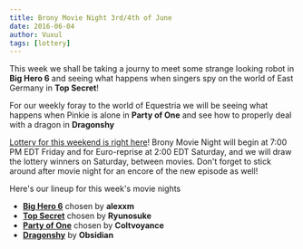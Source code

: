 ```yaml
---
title: Brony Movie Night 3rd/4th of June
date: 2016-06-04
author: Vuxul
tags: [lottery]
---
```


This week we shall be taking a journy to meet some strange looking robot in **Big Hero 6** and seeing what happens when singers spy on the world of East Germany in **Top Secret**! 

For our weekly foray to the world of Equestria we will be seeing what happens when Pinkie is alone in **Party of One** and see how to properly deal with a dragon in **Dragonshy**

[Lottery for this weekend is right here][lotto]! Brony Movie Night will begin at 7:00 PM EDT Friday and for Euro-reprise at 2:00 EDT Saturday, and we will draw the lottery winners on Saturday, between movies. Don't forget to stick around after movie night for an encore of the new episode as well!

Here's our lineup for this week's movie nights

 - **[Big Hero 6][m1]** chosen by **alexxm**
 - **[Top Secret][m2]** chosen by **Ryunosuke**
 - **[Party of One][p1]** chosen by **Coltvoyance**
 - **[Dragonshy][p2]** by **Obsidian**

[m1]: http://www.imdb.com/title/tt2245084/
[m2]: http://www.imdb.com/title/tt0088286/
[p1]: http://www.imdb.com/title/tt1880664/?ref_=fn_al_tt_2
[p2]: http://www.imdb.com/title/tt1832714/?ref_=fn_al_tt_1
[lotto]: https://bronystate.typeform.com/to/cq5pg1
